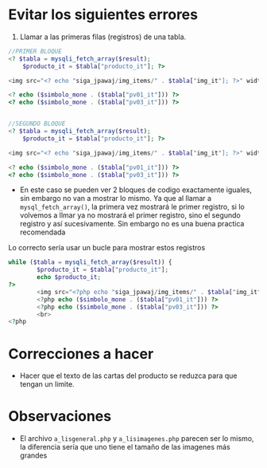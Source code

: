 # Evitar los siguientes errores

1. Llamar a las primeras filas (registros) de una tabla. 

``` php
//PRIMER BLOQUE
<? $tabla = mysqli_fetch_array($result);
    $producto_it = $tabla["producto_it"]; ?>

<img src="<? echo "siga_jpawaj/img_items/" . $tabla["img_it"]; ?>" width="130" height="%" />

<? echo ($simbolo_mone . ($tabla["pv01_it"])) ?>
<? echo ($simbolo_mone . ($tabla["pv03_it"])) ?>


//SEGUNDO BLOQUE
<? $tabla = mysqli_fetch_array($result);
    $producto_it = $tabla["producto_it"]; ?>

<img src="<? echo "siga_jpawaj/img_items/" . $tabla["img_it"]; ?>" width="130" height="%" />

<? echo ($simbolo_mone . ($tabla["pv01_it"])) ?>
<? echo ($simbolo_mone . ($tabla["pv03_it"])) ?>
```

- En este caso se pueden ver 2 bloques de codigo exactamente iguales, sin embargo no van a mostrar lo mismo. Ya que al llamar a `mysql_fetch_array()`, la primera vez mostrará le primer registro, si lo volvemos a llmar ya no mostrará el primer registro, sino el segundo registro y así sucesivamente. Sin embargo no es una buena practica recomendada

Lo correcto sería usar un bucle para mostrar estos registros

```php
while ($tabla = mysqli_fetch_array($result)) {
        $producto_it = $tabla["producto_it"];
        echo $producto_it;
?>
        <img src="<?php echo "siga_jpawaj/img_items/" . $tabla["img_it"]; ?>" width="130" height="%" />
        <?php echo ($simbolo_mone . ($tabla["pv01_it"])) ?>
        <?php echo ($simbolo_mone . ($tabla["pv03_it"])) ?>
        <br>
<?php
```


# Correcciones a hacer

- Hacer que el texto de las cartas del producto se reduzca para que tengan un limite.



# Observaciones

- El archivo `a_lisgeneral.php` y `a_lisimagenes.php` parecen ser lo mismo, la diferencia sería que uno tiene el tamaño de las imagenes más grandes
